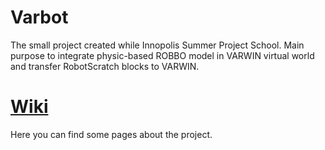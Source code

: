 # Varbot

The small project created while Innopolis Summer Project School. 
Main purpose to integrate physic-based ROBBO model in VARWIN virtual world and transfer RobotScratch blocks to VARWIN.

# [Wiki](https://github.com/Mality/InnopolisVarwin/wiki)

Here you can find some pages about the project.
